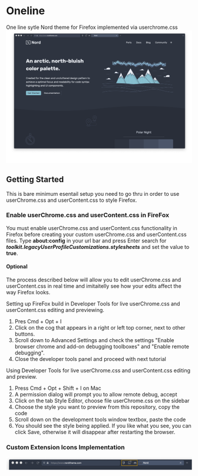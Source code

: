 # Oneline
One line sytle Nord theme for Firefox implemented via userchrome.css
![alt text](https://raw.githubusercontent.com/ultrahumanite/oneline/master/screenshots/main_window.png)
## Getting Started
This is bare minimum esentail setup you need to go thru in order to use userChrome.css and userContent.css to style Firefox.

### Enable userChrome.css and userContent.css in FireFox
You must enable userChrome.css and userContent.css functionality in Firefox before creating your custom userChrome.css and userContent.css files. Type **about:config** in your url bar and press Enter search for ***toolkit.legacyUserProfileCustomizations.stylesheets*** and set the value to **true**.

#### Optional
The process described below will allow you to edit userChrome.css and userContent.css in real time and imitaitelly see how your edits affect the way Firefox looks. 

Setting up FireFox build in Developer Tools for live userChrome.css and userContent.css editing and previewing. 
1. Pres Cmd + Opt + I
2. Click on the cog that appears in a right or left top corner, next to other buttons.
3. Scroll down to Advanced Settings and check the settings "Enable browser chrome and add-on debugging toolboxes" and "Enable remote debugging".
4. Close the developer tools panel and proceed with next tutorial

Using Developer Tools for live userChrome.css and userContent.css editing and preview. 
1. Press Cmd + Opt + Shift + I on Mac
2. A permission dialog will prompt you to allow remote debug, accept
3. Click on the tab Style Editor, choose file userChrome.css on the sidebar
4. Choose the style you want to preview from this repository, copy the code
5. Scroll down on the development tools window textbox, paste the code 
6. You should see the style being applied. If you like what you see, you can click Save, otherwise it will disappear after restarting the browser.

### Custom Extension Icons Implementation
![alt text](https://raw.githubusercontent.com/ultrahumanite/oneline/master/screenshots/extension_icons.png)
